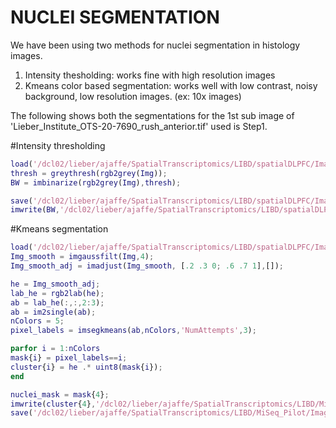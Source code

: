 
# NUCLEI SEGMENTATION

We have been using two methods for nuclei segmentation in histology images.
1) Intensity thesholding: works fine with high resolution images 
2) Kmeans color based segmentation: works well with low contrast, noisy background, low resolution images. (ex: 10x images)

The following shows both the segmentations for the 1st sub image of 'Lieber_Institute_OTS-20-7690_rush_anterior.tif' used is Step1.

#Intensity thresholding
```matlab
load('/dcl02/lieber/ajaffe/SpatialTranscriptomics/LIBD/spatialDLPFC/Images/Liebert_Institute_OTS-20-7748_rush_anterior_1.mat') %loads the image data variable Img
thresh = greythresh(rgb2grey(Img));
BW = imbinarize(rgb2grey(Img),thresh);

save('/dcl02/lieber/ajaffe/SpatialTranscriptomics/LIBD/spatialDLPFC/Images/Liebert_Institute_OTS-20-7748_rush_anterior_1_nucleisegmentation.mat','BW')
imwrite(BW,'/dcl02/lieber/ajaffe/SpatialTranscriptomics/LIBD/spatialDLPFC/Images/Liebert_Institute_OTS-20-7748_rush_anterior_1_nucleisegmentation.tif')
```
#Kmeans segmentation

```matlab
load('/dcl02/lieber/ajaffe/SpatialTranscriptomics/LIBD/spatialDLPFC/Images/Liebert_Institute_OTS-20-7748_rush_anterior_1.mat')
Img_smooth = imgaussfilt(Img,4);
Img_smooth_adj = imadjust(Img_smooth, [.2 .3 0; .6 .7 1],[]);

he = Img_smooth_adj;
lab_he = rgb2lab(he);
ab = lab_he(:,:,2:3);
ab = im2single(ab);
nColors = 5;
pixel_labels = imsegkmeans(ab,nColors,'NumAttempts',3);

parfor i = 1:nColors
mask{i} = pixel_labels==i;
cluster{i} = he .* uint8(mask{i});
end

nuclei_mask = mask{4};
imwrite(cluster{4},'/dcl02/lieber/ajaffe/SpatialTranscriptomics/LIBD/MiSeq_Pilot/Images/Raw/Lieber-Institute_OTS-20-7043_1_2_cluster4Nuclei.tif') 
save('/dcl02/lieber/ajaffe/SpatialTranscriptomics/LIBD/MiSeq_Pilot/Images/Raw/Lieber-Institute_OTS-20-7043_1_2_nucleisegmentation.mat','nuclei_mask')
```
